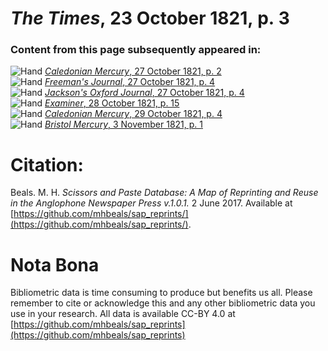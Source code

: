 # *The Times*, 23 October 1821, p. 3  
  
### Content from this page subsequently appeared in:  
![Hand](http://scissorsandpaste.net/wp-content/uploads/2017/06/smallhandpointer.png) [*Caledonian Mercury*, 27 October 1821, p. 2](https://mhbeals.github.io/sap_html/Caledonian-Mercury/Caledonian-Mercury-27-October-1821-p-2)  
![Hand](http://scissorsandpaste.net/wp-content/uploads/2017/06/smallhandpointer.png) [*Freeman's Journal*, 27 October 1821, p. 4](https://mhbeals.github.io/sap_html/Freeman's-Journal/Freeman's-Journal-27-October-1821-p-4)  
![Hand](http://scissorsandpaste.net/wp-content/uploads/2017/06/smallhandpointer.png) [*Jackson's Oxford Journal*, 27 October 1821, p. 4](https://mhbeals.github.io/sap_html/Jackson's-Oxford-Journal/Jackson's-Oxford-Journal-27-October-1821-p-4)  
![Hand](http://scissorsandpaste.net/wp-content/uploads/2017/06/smallhandpointer.png) [*Examiner*, 28 October 1821, p. 15](https://mhbeals.github.io/sap_html/Examiner/Examiner-28-October-1821-p-15)  
![Hand](http://scissorsandpaste.net/wp-content/uploads/2017/06/smallhandpointer.png) [*Caledonian Mercury*, 29 October 1821, p. 4](https://mhbeals.github.io/sap_html/Caledonian-Mercury/Caledonian-Mercury-29-October-1821-p-4)  
![Hand](http://scissorsandpaste.net/wp-content/uploads/2017/06/smallhandpointer.png) [*Bristol Mercury*, 3 November 1821, p. 1](https://mhbeals.github.io/sap_html/Bristol-Mercury/Bristol-Mercury-3-November-1821-p-1)  


# Citation: 

Beals. M. H. *Scissors and Paste Database: A Map of Reprinting and Reuse in the Anglophone Newspaper Press v.1.0.1.* 2 June 2017. Available at [https://github.com/mhbeals/sap_reprints/](https://github.com/mhbeals/sap_reprints/). 

# Nota Bona

Bibliometric data is time consuming to produce but benefits us all. Please remember to cite or acknowledge this and any other bibliometric data you use in your research. All data is available CC-BY 4.0 at [https://github.com/mhbeals/sap_reprints](https://github.com/mhbeals/sap_reprints)